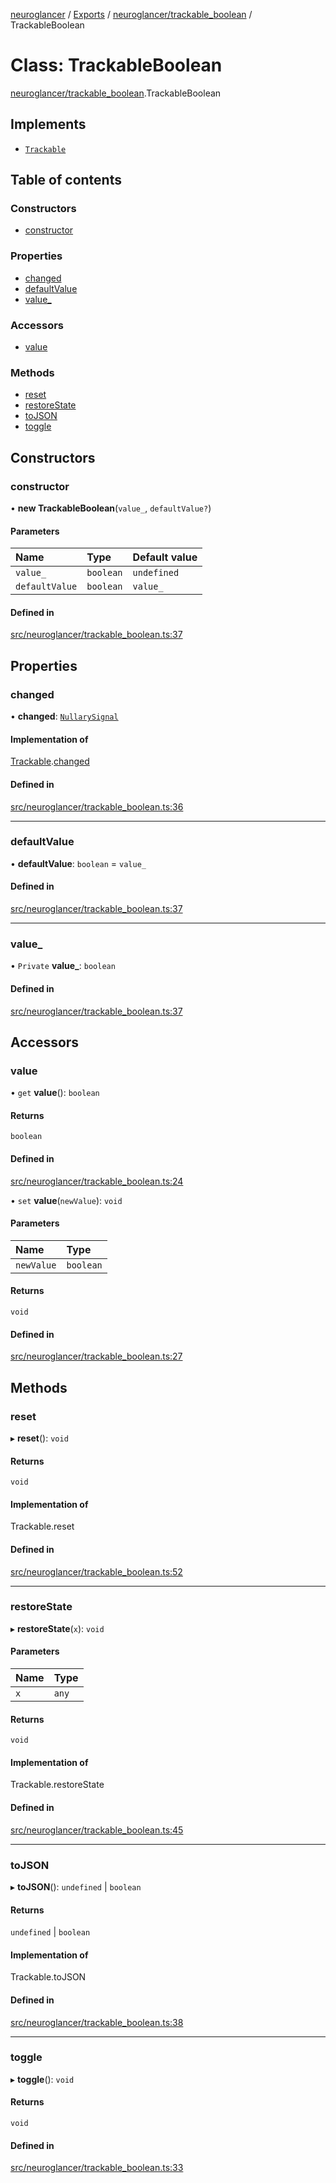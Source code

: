 [neuroglancer](../README.md) / [Exports](../modules.md) / [neuroglancer/trackable\_boolean](../modules/neuroglancer_trackable_boolean.md) / TrackableBoolean

# Class: TrackableBoolean

[neuroglancer/trackable_boolean](../modules/neuroglancer_trackable_boolean.md).TrackableBoolean

## Implements

- [`Trackable`](../interfaces/neuroglancer_util_trackable.Trackable.md)

## Table of contents

### Constructors

- [constructor](neuroglancer_trackable_boolean.TrackableBoolean.md#constructor)

### Properties

- [changed](neuroglancer_trackable_boolean.TrackableBoolean.md#changed)
- [defaultValue](neuroglancer_trackable_boolean.TrackableBoolean.md#defaultvalue)
- [value\_](neuroglancer_trackable_boolean.TrackableBoolean.md#value_)

### Accessors

- [value](neuroglancer_trackable_boolean.TrackableBoolean.md#value)

### Methods

- [reset](neuroglancer_trackable_boolean.TrackableBoolean.md#reset)
- [restoreState](neuroglancer_trackable_boolean.TrackableBoolean.md#restorestate)
- [toJSON](neuroglancer_trackable_boolean.TrackableBoolean.md#tojson)
- [toggle](neuroglancer_trackable_boolean.TrackableBoolean.md#toggle)

## Constructors

### constructor

• **new TrackableBoolean**(`value_`, `defaultValue?`)

#### Parameters

| Name | Type | Default value |
| :------ | :------ | :------ |
| `value_` | `boolean` | `undefined` |
| `defaultValue` | `boolean` | `value_` |

#### Defined in

[src/neuroglancer/trackable_boolean.ts:37](https://github.com/ActiveBrainAtlas2/neuroglancer/blob/91617476/src/neuroglancer/trackable_boolean.ts#L37)

## Properties

### changed

• **changed**: [`NullarySignal`](neuroglancer_util_signal.NullarySignal.md)

#### Implementation of

[Trackable](../interfaces/neuroglancer_util_trackable.Trackable.md).[changed](../interfaces/neuroglancer_util_trackable.Trackable.md#changed)

#### Defined in

[src/neuroglancer/trackable_boolean.ts:36](https://github.com/ActiveBrainAtlas2/neuroglancer/blob/91617476/src/neuroglancer/trackable_boolean.ts#L36)

___

### defaultValue

• **defaultValue**: `boolean` = `value_`

#### Defined in

[src/neuroglancer/trackable_boolean.ts:37](https://github.com/ActiveBrainAtlas2/neuroglancer/blob/91617476/src/neuroglancer/trackable_boolean.ts#L37)

___

### value\_

• `Private` **value\_**: `boolean`

#### Defined in

[src/neuroglancer/trackable_boolean.ts:37](https://github.com/ActiveBrainAtlas2/neuroglancer/blob/91617476/src/neuroglancer/trackable_boolean.ts#L37)

## Accessors

### value

• `get` **value**(): `boolean`

#### Returns

`boolean`

#### Defined in

[src/neuroglancer/trackable_boolean.ts:24](https://github.com/ActiveBrainAtlas2/neuroglancer/blob/91617476/src/neuroglancer/trackable_boolean.ts#L24)

• `set` **value**(`newValue`): `void`

#### Parameters

| Name | Type |
| :------ | :------ |
| `newValue` | `boolean` |

#### Returns

`void`

#### Defined in

[src/neuroglancer/trackable_boolean.ts:27](https://github.com/ActiveBrainAtlas2/neuroglancer/blob/91617476/src/neuroglancer/trackable_boolean.ts#L27)

## Methods

### reset

▸ **reset**(): `void`

#### Returns

`void`

#### Implementation of

Trackable.reset

#### Defined in

[src/neuroglancer/trackable_boolean.ts:52](https://github.com/ActiveBrainAtlas2/neuroglancer/blob/91617476/src/neuroglancer/trackable_boolean.ts#L52)

___

### restoreState

▸ **restoreState**(`x`): `void`

#### Parameters

| Name | Type |
| :------ | :------ |
| `x` | `any` |

#### Returns

`void`

#### Implementation of

Trackable.restoreState

#### Defined in

[src/neuroglancer/trackable_boolean.ts:45](https://github.com/ActiveBrainAtlas2/neuroglancer/blob/91617476/src/neuroglancer/trackable_boolean.ts#L45)

___

### toJSON

▸ **toJSON**(): `undefined` \| `boolean`

#### Returns

`undefined` \| `boolean`

#### Implementation of

Trackable.toJSON

#### Defined in

[src/neuroglancer/trackable_boolean.ts:38](https://github.com/ActiveBrainAtlas2/neuroglancer/blob/91617476/src/neuroglancer/trackable_boolean.ts#L38)

___

### toggle

▸ **toggle**(): `void`

#### Returns

`void`

#### Defined in

[src/neuroglancer/trackable_boolean.ts:33](https://github.com/ActiveBrainAtlas2/neuroglancer/blob/91617476/src/neuroglancer/trackable_boolean.ts#L33)

